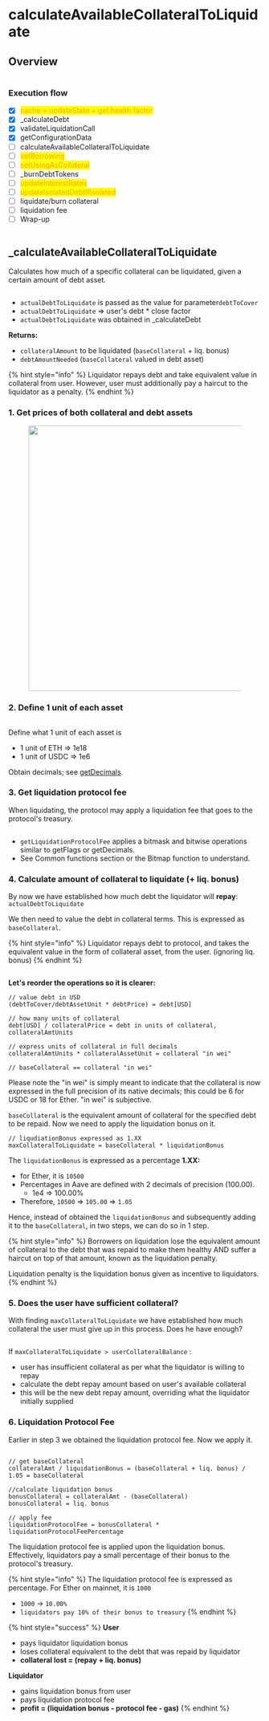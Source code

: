 # calculateAvailableCollateralToLiquidate

## Overview

<figure><img src="../../.gitbook/assets/image (205).png" alt=""><figcaption></figcaption></figure>

### Execution flow

* [x] <mark style="color:orange;">cache + updateState + get health factor</mark>
* [x] \_calculateDebt
* [x] validateLiquidationCall
* [x] getConfigurationData
* [ ] calculateAvailableCollateralToLiquidate
* [ ] <mark style="color:orange;">setBorrowing</mark>
* [ ] <mark style="color:orange;">setUsingAsCollateral</mark>
* [ ] \_burnDebtTokens
* [ ] <mark style="color:orange;">updateInterestRates</mark>
* [ ] <mark style="color:orange;">updateIsolatedDebtIfIsolated</mark>
* [ ] liquidate/burn collateral
* [ ] liquidation fee
* [ ] Wrap-up

<img src="../../.gitbook/assets/file.excalidraw (26).svg" alt="" class="gitbook-drawing">

## \_calculateAvailableCollateralToLiquidate

Calculates how much of a specific collateral can be liquidated, given a certain amount of debt asset.

<figure><img src="../../.gitbook/assets/image (121).png" alt=""><figcaption></figcaption></figure>

* `actualDebtToLiquidate` is passed as the value for parameter`debtToCover`
* `actualDebtToLiquidate` => user's debt \* close factor
* `actualDebtToLiquidate` was obtained in \_calculateDebt

**Returns:**

* `collateralAmount` to be liquidated (`baseCollateral` + liq. bonus)
* `debtAmountNeeded` (`baseCollateral` valued in debt asset)

{% hint style="info" %}
Liquidator repays debt and take equivalent value in collateral from user. However, user must additionally pay a haircut to the liquidator as a penalty.&#x20;
{% endhint %}

### 1. Get prices of both collateral and debt assets&#x20;

<figure><img src="../../.gitbook/assets/image (3) (1).png" alt="" width="529"><figcaption></figcaption></figure>

### 2. Define 1 unit of each asset

<figure><img src="../../.gitbook/assets/image (4).png" alt=""><figcaption></figcaption></figure>

Define what 1 unit of each asset is

* 1 unit of ETH => 1e18
* 1 unit of USDC => 1e6

Obtain decimals; see [getDecimals](../common-functions/getdecimals.md).

### 3. Get liquidation protocol fee

When liquidating, the protocol may apply a liquidation fee that goes to the protocol's treasury.

<figure><img src="../../.gitbook/assets/image (1) (1).png" alt=""><figcaption></figcaption></figure>

* `getLiquidationProtocolFee` applies a bitmask and bitwise operations similar to getFlags or getDecimals.
* See Common functions section or the Bitmap function to understand.

### 4. Calculate amount of collateral to liquidate (+ liq. bonus)

By now we have established how much debt the liquidator will **repay**: `actualDebtToLiquidate`

We then need to value the debt in collateral terms. This is expressed as `baseCollateral`.

{% hint style="info" %}
Liquidator repays debt to protocol, and takes the equivalent value in the form of collateral asset, from the user. (ignoring liq. bonus)
{% endhint %}

<figure><img src="../../.gitbook/assets/image (4) (2).png" alt=""><figcaption></figcaption></figure>

**Let's reorder the operations so it is clearer:**

```
// value debt in USD
(debtToCover/debtAssetUnit * debtPrice) = debt[USD]

// how many units of collateral 
debt[USD] / collateralPrice = debt in units of collateral, collateralAmtUnits

// express units of collateral in full decimals
collateralAmtUnits * collateralAssetUnit = collateral "in wei"

// baseCollateral == collateral "in wei"
```

Please note the "in wei" is simply meant to indicate that the collateral is now expressed in the full precision of its native decimals; this could be 6 for USDC or 18 for Ether. "in wei" is subjective.

`baseCollateral` is the equivalent amount of collateral for the specified debt to be repaid. Now we need to apply the liquidation bonus on it.

```
// liqudiationBonus expressed as 1.XX
maxCollateralToLiquidate = baseCollateral * liquidationBonus
```

The `liquidationBonus` is expressed as a percentage **1.XX:**

* for Ether, it is `10500`
* Percentages in Aave are defined with 2 decimals of precision (100.00).
  * 1e4 => 100.00%
* Therefore, `10500` => `105.00` => `1.05`

Hence, instead of obtained the `liquidationBonus` and subsequently adding it to the `baseCollateral`, in two steps, we can do so in 1 step.&#x20;

{% hint style="info" %}
Borrowers on liquidation lose the equivalent amount of collateral to the debt that was repaid to make them healthy AND suffer a haircut on top of that amount, known as the liquidation penalty.&#x20;

Liquidation penalty is the liquidation bonus given as incentive to liquidators.&#x20;
{% endhint %}

### 5. Does the user have sufficient collateral?

With finding `maxCollateralToLiquidate` we have established how much collateral the user must give up in this process. Does he have enough?

<figure><img src="../../.gitbook/assets/image (2) (1).png" alt=""><figcaption></figcaption></figure>

If `maxCollateralToLiquidate > userCollateralBalance` :&#x20;

* user has insufficient collateral as per what the liquidator is willing to repay
* calculate the debt repay amount based on user's available collateral&#x20;
* this will be the new debt repay amount, overriding what the liquidator initially supplied&#x20;

### 6. Liquidation Protocol Fee

Earlier in step 3 we obtained the liquidation protocol fee. Now we apply it.

<figure><img src="../../.gitbook/assets/image (5).png" alt=""><figcaption></figcaption></figure>

```solidity
// get baseCollateral
collateralAmt / liquidationBonus = (baseCollateral + liq. bonus) / 1.05 = baseCollateral 

//calculate liquidation bonus
bonusCollateral = collateralAmt - (baseCollateral)
bonusCollateral = liq. bonus

// apply fee
liquidationProtocolFee = bonusCollateral * liquidationProtocolFeePercentage 
```

The liquidation protocol fee is applied upon the liquidation bonus. Effectively, liquidators pay a small percentage of their bonus to the protocol's treasury.&#x20;

{% hint style="info" %}
The liquidation protocol fee is expressed as percentage. For Ether on mainnet, it is `1000`

* `1000` -> `10.00%`&#x20;
* `liquidators pay 10% of their bonus to treasury`
{% endhint %}



{% hint style="success" %}
**User**&#x20;

* pays liquidator liquidation bonus
* loses collateral equivalent to the debt that was repaid by liquidator
* **collateral lost = (repay + liq. bonus)**

**Liquidator**

* gains liquidation bonus from user
* pays liquidation protocol fee
* **profit = (liquidation bonus - protocol fee - gas)**
{% endhint %}
